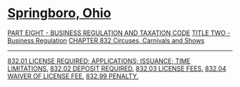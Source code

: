 [Springboro, Ohio](indexee20.html)
==================================

[PART EIGHT - BUSINESS REGULATION AND TAXATION CODE](394aa412.html)
[TITLE TWO - Business Regulation](3966a412.html) [CHAPTER 832 Circuses,
Carnivals and Shows](3c2ca412.html)

* * * * *

[832.01 LICENSE REQUIRED; APPLICATIONS; ISSUANCE; TIME
LIMITATIONS.](3c3ba412.html) [832.02 DEPOSIT REQUIRED.](3c42a412.html)
[832.03 LICENSE FEES.](3c45a412.html) [832.04 WAIVER OF LICENSE
FEE.](3c49a412.html) [832.99 PENALTY.](3c4ca412.html)
